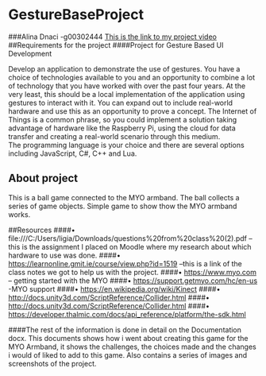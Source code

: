 # GestureBaseProject
###Alina Dnaci -g00302444
[This is the link to my project video](https://youtu.be/E_Lj5zh9LHc)
##Requirements for the project 
####Project for Gesture Based UI Development

Develop an application to demonstrate the use of gestures.  You have a choice of technologies available to you and an opportunity to combine a lot of technology that you have worked with over the past four years.
At the very least, this should be a local implementation of the application using gestures to interact with it.  You can expand out to include real-world hardware and use this as an opportunity to prove a concept.  The Internet of Things is a common phrase, so you could implement a solution taking advantage of hardware like the Raspberry Pi, using the cloud for data transfer and creating a real-world scenario through this medium.  
The programming language is your choice and there are several options including JavaScript, C#, C++ and Lua.

## About project 
This is a ball game connected to the MYO armband. The ball collects a series of game objects. Simple game to show thow the MYO armband works.

##Resources 
####•	file:///C:/Users/ligia/Downloads/questions%20from%20class%20(2).pdf –this is the assignment I placed on Moodle where my research about which hardware to use was done. 
####•	https://learnonline.gmit.ie/course/view.php?id=1519 –this is a link of the class notes we got to help us with the project.
####•	https://www.myo.com – getting started with the MYO
####•	https://support.getmyo.com/hc/en-us -MYO support 
####•	https://en.wikipedia.org/wiki/Kinect 
####•	http://docs.unity3d.com/ScriptReference/Collider.html 
####•	http://docs.unity3d.com/ScriptReference/Collider.html
####•	https://developer.thalmic.com/docs/api_reference/platform/the-sdk.html

####The rest of the information is done in detail on the Documentation docx. This documents shows how i went about creating this game for the MYO Armband, 
it shows the challenges, the choices made and the changes i would of liked to add to this game. Also contains a series of images and screenshots of the project.



